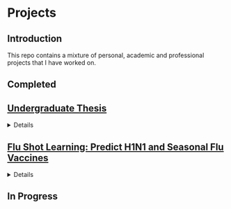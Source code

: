 # Projects
## Introduction
This repo contains a mixture of personal, academic and professional projects that I have worked on. 
## Completed

## [Undergraduate Thesis](https://github.com/raymundo-mora/Projects/tree/main/Undergraduate_Thesis)


<details >
<summary>Details</summary>

<details>
<summary>Topics</summary>

  
`Astronomy`  `M33`  `Globular Clusters`  
</details>
  
<details>  
<summary>Stack</summary> 
  
![Pandas](https://img.shields.io/badge/Pandas-2C2D72?style=for-the-badge&logo=pandas&logoColor=white)
![NumPy](https://img.shields.io/badge/numpy-%23013243.svg?style=for-the-badge&logo=numpy&logoColor=white)
![matplotlib](https://img.shields.io/badge/matplotlib-2F6D92?style=for-the-badge&lColor=white)
![photutils](https://img.shields.io/badge/photutils-F7622F?style=for-the-badge&lColor=white)
![IRAF](https://img.shields.io/badge/iraf-696E76?style=for-the-badge&lColor=white)
[![astropy](http://img.shields.io/badge/powered%20by-AstroPy-orange.svg?style=flat-square)](http://www.astropy.org/)
 
</details>

<details>  
<summary>Literature</summary> 
  
[Barmby et al. (2007)](https://iopscience.iop.org/article/10.1086/516777)</br>
[Beasley (2020)](https://link.springer.com/chapter/10.1007%2F978-3-030-38509-5_9)</br>
[King (1966)](https://ui.adsabs.harvard.edu/abs/1966AJ.....71...64K/abstract)</br>
[Ma (2015)](https://iopscience.iop.org/article/10.1088/0004-6256/149/5/157)</br>
[McLaughlin & van der Marel (2005)](https://iopscience.iop.org/article/10.1086/497429)</br>
[San Roman et al. (2012)](https://academic.oup.com/mnras/article/426/3/2427/989168)</br>
[Sarajedini et al. (2000)](https://iopscience.iop.org/article/10.1086/316807)</br>
[van der Marel et al. (2019)](https://iopscience.iop.org/article/10.3847/1538-4357/ab001b)</br>
[Wang & Ma (2013)](https://iopscience.iop.org/article/10.1088/0004-6256/146/2/20)</br>
</details>
  
  
</details>

## [Flu Shot Learning: Predict H1N1 and Seasonal Flu Vaccines](https://github.com/raymundo-mora/Projects/tree/main/Flu%20Shot%20Learning:%20Predict%20H1N1%20and%20Seasonal%20Flu%20Vaccines)


<details >
<summary>Details</summary>

<details>
<summary>Topics</summary>

  

</details>
  
<details>  
<summary>Stack</summary> 
  

 
</details>

<details>  
<summary>Literature</summary> 
  

</details>
  
  
</details>


## In Progress



